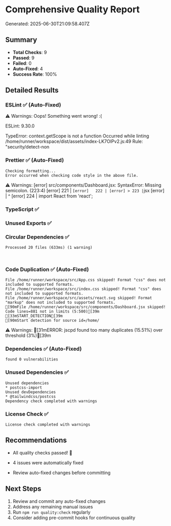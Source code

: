 # Comprehensive Quality Report

Generated: 2025-06-30T21:09:58.407Z

## Summary
- **Total Checks**: 9
- **Passed**: 9
- **Failed**: 0
- **Auto-Fixed**: 4
- **Success Rate**: 100%

## Detailed Results

### ESLint ✅ (Auto-Fixed)

⚠️ Warnings: 
Oops! Something went wrong! :(

ESLint: 9.30.0

TypeError: context.getScope is not a function
Occurred while linting /home/runner/workspace/dist/assets/index-LK7OlPv2.js:49
Rule: "security/detect-non


### Prettier ✅ (Auto-Fixed)
```
Checking formatting...
Error occurred when checking code style in the above file.

```
⚠️ Warnings: [error] src/components/Dashboard.jsx: SyntaxError: Missing semicolon. (223:4)
[error]   221 | ```
[error]   222 |
[error] > 223 | ```jsx
[error]       |    ^
[error]   224 | import React from 'react';


### TypeScript ✅



### Unused Exports ✅



### Circular Dependencies ✅
```
Processed 20 files (633ms) (1 warning)



```


### Code Duplication ✅ (Auto-Fixed)
```
File /home/runner/workspace/src/App.css skipped! Format "css" does not included to supported formats.
File /home/runner/workspace/src/index.css skipped! Format "css" does not included to supported formats.
File /home/runner/workspace/src/assets/react.svg skipped! Format "markup" does not included to supported formats.
[90mFile /home/runner/workspace/src/components/Dashboard.jsx skipped! Code lines=881 not in limits (5:500)[39m
[33mSTART_DETECTION[39m
[90mStart detection for source id=/home/
```
⚠️ Warnings: [31mERROR: jscpd found too many duplicates (15.51%) over threshold (3%)[39m



### Dependencies ✅ (Auto-Fixed)
```
found 0 vulnerabilities

```


### Unused Dependencies ✅
```
Unused dependencies
* postcss-import
Unused devDependencies
* @tailwindcss/postcss
Dependency check completed with warnings

```


### License Check ✅
```
License check completed with warnings

```


## Recommendations

- All quality checks passed! 🎉


- 4 issues were automatically fixed
- Review auto-fixed changes before committing


## Next Steps

1. Review and commit any auto-fixed changes
2. Address any remaining manual issues
3. Run `npm run quality:check` regularly
4. Consider adding pre-commit hooks for continuous quality
